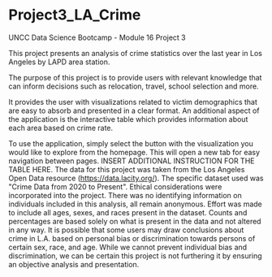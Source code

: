 # Project3_LA_Crime
UNCC Data Science Bootcamp - Module 16 Project 3

This project presents an analysis of crime statistics over the last year in Los Angeles by LAPD area station.

The purpose of this project is to provide users with relevant knowledge that can inform decisions such as relocation, travel, school selection and more.

It provides the user with visualizations related to victim demographics that are easy to absorb and presented in a clear format.
An additional aspect of the application is the interactive table which provides information about each area based on crime rate.

To use the application, simply select the button with the visualization you would like to explore from the homepage. This will open a new tab for easy navigation between pages.
INSERT ADDITIONAL INSTRUCTION FOR THE TABLE HERE.
The data for this project was taken from the Los Angeles Open Data resource (https://data.lacity.org/). The specific dataset used was "Crime Data from 2020 to Present".
Ethical considerations were incorporated into the project. There was no identifying information on individuals included in this analysis, all remain anonymous.
Effort was made to include all ages, sexes, and races present in the dataset. Counts and percentages are based solely on what is present in the data and not altered in any way.
It is possible that some users may draw conclusions about crime in L.A. based on personal bias or discrimination towards persons of certain sex, race, and age.
While we cannot prevent individual bias and discrimination, we can be certain this project is not furthering it by ensuring an objective analysis and presentation.
